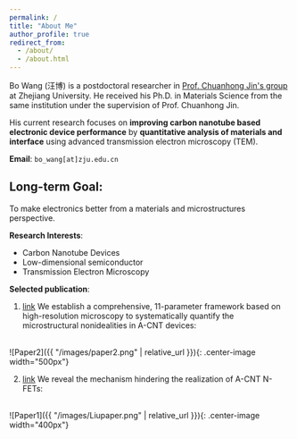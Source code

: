 ```yaml
---
permalink: /
title: "About Me"
author_profile: true
redirect_from: 
  - /about/
  - /about.html
---
```


Bo Wang (汪博) is a postdoctoral researcher in [Prof. Chuanhong Jin's group](https://sites.google.com/site/chhjin/home) at Zhejiang University. He received his Ph.D. in Materials Science from the same institution under the supervision of Prof. Chuanhong Jin.

His current research focuses on **improving carbon nanotube based electronic device performance** by **quantitative analysis of materials and interface** using advanced transmission electron microscopy (TEM). 

**Email**: `bo_wang[at]zju.edu.cn`

## **Long-term Goal**:

To make electronics better from a materials and microstructures perspective.

**Research Interests**:
* Carbon Nanotube Devices
* Low-dimensional semiconductor
* Transmission Electron Microscopy

**Selected publication**:
1.  [link](https://pubs.acs.org/doi/full/10.1021/acsnano.4c07685) We establish a comprehensive, 11-parameter framework based on high-resolution microscopy to systematically quantify the microstructural nonidealities in A-CNT devices:

<br>
![Paper2]({{ "/images/paper2.png" | relative_url }}){: .center-image width="500px"}

2.  [link](https://pubs.acs.org/doi/full/10.1021/acsnano.2c10007) We reveal the mechanism hindering the realization of A-CNT N-FETs:

<br>
![Paper1]({{ "/images/Liupaper.png" | relative_url }}){: .center-image width="400px"}



